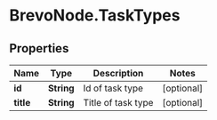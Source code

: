 # BrevoNode.TaskTypes

## Properties
Name | Type | Description | Notes
------------ | ------------- | ------------- | -------------
**id** | **String** | Id of task type | [optional] 
**title** | **String** | Title of task type | [optional] 


